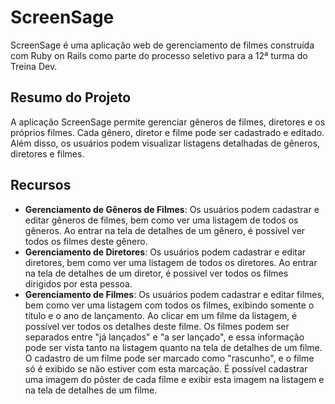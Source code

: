 # ScreenSage

ScreenSage é uma aplicação web de gerenciamento de filmes construída com Ruby on Rails como parte do processo seletivo para a 12ª turma do Treina Dev.

## Resumo do Projeto

A aplicação ScreenSage permite gerenciar gêneros de filmes, diretores e os próprios filmes. Cada gênero, diretor e filme pode ser cadastrado e editado. Além disso, os usuários podem visualizar listagens detalhadas de gêneros, diretores e filmes.

## Recursos

- **Gerenciamento de Gêneros de Filmes**: Os usuários podem cadastrar e editar gêneros de filmes, bem como ver uma listagem de todos os gêneros. Ao entrar na tela de detalhes de um gênero, é possível ver todos os filmes deste gênero.
- **Gerenciamento de Diretores**: Os usuários podem cadastrar e editar diretores, bem como ver uma listagem de todos os diretores. Ao entrar na tela de detalhes de um diretor, é possível ver todos os filmes dirigidos por esta pessoa.
- **Gerenciamento de Filmes**: Os usuários podem cadastrar e editar filmes, bem como ver uma listagem com todos os filmes, exibindo somente o título e o ano de lançamento. Ao clicar em um filme da listagem, é possível ver todos os detalhes deste filme. Os filmes podem ser separados entre "já lançados" e "a ser lançado", e essa informação pode ser vista tanto na listagem quanto na tela de detalhes de um filme. O cadastro de um filme pode ser marcado como "rascunho", e o filme só é exibido se não estiver com esta marcação. É possível cadastrar uma imagem do pôster de cada filme e exibir esta imagem na listagem e na tela de detalhes de um filme.

